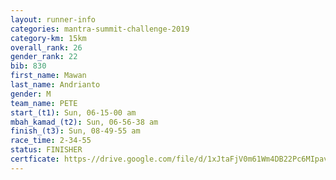 ```yaml
---
layout: runner-info 
categories: mantra-summit-challenge-2019 
category-km: 15km 
overall_rank: 26
gender_rank: 22
bib: 830
first_name: Mawan
last_name: Andrianto
gender: M
team_name: PETE
start_(t1): Sun, 06-15-00 am
mbah_kamad_(t2): Sun, 06-56-38 am
finish_(t3): Sun, 08-49-55 am
race_time: 2-34-55
status: FINISHER
certficate: https-//drive.google.com/file/d/1xJtaFjV0m61Wm4DB22Pc6MIpavEQd53M/view?usp=sharing
---
```

